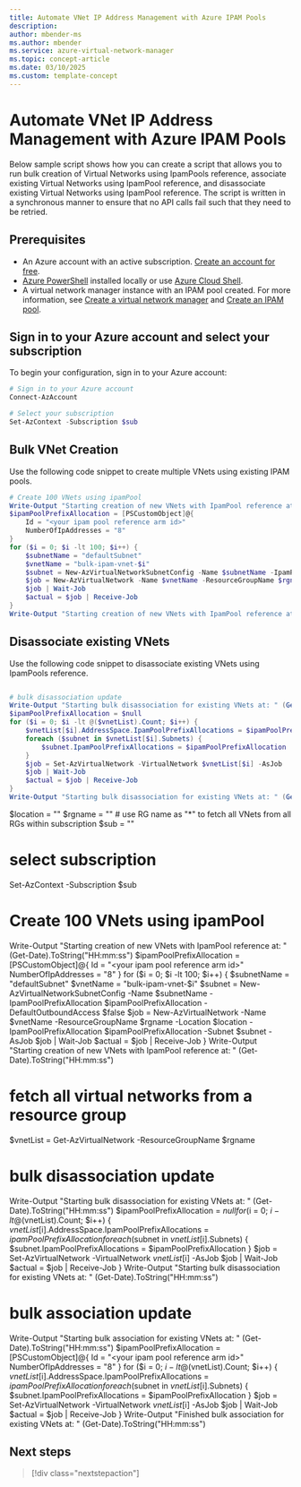 ```yaml
---
title: Automate VNet IP Address Management with Azure IPAM Pools
description: 
author: mbender-ms
ms.author: mbender
ms.service: azure-virtual-network-manager
ms.topic: concept-article
ms.date: 03/10/2025
ms.custom: template-concept
---
```


# Automate VNet IP Address Management with Azure IPAM Pools

Below sample script shows how you can create a script that allows you to run bulk creation of Virtual Networks using IpamPools reference, associate existing Virtual Networks using IpamPool reference, and disassociate existing Virtual Networks using IpamPool reference. The script is written in a synchronous manner to ensure that no API calls fail such that they need to be retried.

## Prerequisites

- An Azure account with an active subscription. [Create an account for free](https://azure.microsoft.com/free/?WT.mc_id=A261C142F).
- [Azure PowerShell](https://docs.microsoft.com/powershell/azure/new-azureps-module-az?view=azps-7.4.0) installed locally or use [Azure Cloud Shell](https://docs.microsoft.com/azure/cloud-shell/overview).
- A virtual network manager instance with an IPAM pool created. For more information, see [Create a virtual network manager](./create-virtual-network-manager-powershell.md) and [Create an IPAM pool](./how-to-manage-ip-addresses-network-manager.md).

## Sign in to your Azure account and select your subscription

To begin your configuration, sign in to your Azure account:

```powershell
# Sign in to your Azure account
Connect-AzAccount

# Select your subscription
Set-AzContext -Subscription $sub
```

## Bulk VNet Creation

Use the following code snippet to create multiple VNets using existing IPAM pools.

```powershell
# Create 100 VNets using ipamPool
Write-Output "Starting creation of new VNets with IpamPool reference at: " (Get-Date).ToString("HH:mm:ss")
$ipamPoolPrefixAllocation = [PSCustomObject]@{
    Id = "<your ipam pool reference arm id>"
    NumberOfIpAddresses = "8"
}
for ($i = 0; $i -lt 100; $i++) {
    $subnetName = "defaultSubnet"
    $vnetName = "bulk-ipam-vnet-$i"
    $subnet = New-AzVirtualNetworkSubnetConfig -Name $subnetName -IpamPoolPrefixAllocation $ipamPoolPrefixAllocation -DefaultOutboundAccess $false
    $job = New-AzVirtualNetwork -Name $vnetName -ResourceGroupName $rgname -Location $location -IpamPoolPrefixAllocation $ipamPoolPrefixAllocation -Subnet $subnet -AsJob
    $job | Wait-Job
    $actual = $job | Receive-Job
}
Write-Output "Starting creation of new VNets with IpamPool reference at: " (Get-Date).ToString("HH:mm:ss")
```
## Disassociate existing VNets
Use the following code snippet to disassociate existing VNets using IpamPools reference.

```powershell

# bulk disassociation update
Write-Output "Starting bulk disassociation for existing VNets at: " (Get-Date).ToString("HH:mm:ss")
$ipamPoolPrefixAllocation = $null
for ($i = 0; $i -lt @($vnetList).Count; $i++) {
    $vnetList[$i].AddressSpace.IpamPoolPrefixAllocations = $ipamPoolPrefixAllocation
    foreach ($subnet in $vnetList[$i].Subnets) {
        $subnet.IpamPoolPrefixAllocations = $ipamPoolPrefixAllocation
    }
    $job = Set-AzVirtualNetwork -VirtualNetwork $vnetList[$i] -AsJob
    $job | Wait-Job
    $actual = $job | Receive-Job
}
Write-Output "Starting bulk disassociation for existing VNets at: " (Get-Date).ToString("HH:mm:ss")

```
$location = "<your resource location>"
$rgname = "<your resource group>" # use RG name as "*" to fetch all VNets from all RGs within subscription
$sub = "<your subscription id>"

# select subscription
Set-AzContext -Subscription $sub

# Create 100 VNets using ipamPool
Write-Output "Starting creation of new VNets with IpamPool reference at: " (Get-Date).ToString("HH:mm:ss")
$ipamPoolPrefixAllocation = [PSCustomObject]@{
    Id = "<your ipam pool reference arm id>"
    NumberOfIpAddresses = "8"
}
for ($i = 0; $i -lt 100; $i++) {
    $subnetName = "defaultSubnet"
    $vnetName = "bulk-ipam-vnet-$i"
    $subnet = New-AzVirtualNetworkSubnetConfig -Name $subnetName -IpamPoolPrefixAllocation $ipamPoolPrefixAllocation -DefaultOutboundAccess $false
    $job = New-AzVirtualNetwork -Name $vnetName -ResourceGroupName $rgname -Location $location -IpamPoolPrefixAllocation $ipamPoolPrefixAllocation -Subnet $subnet -AsJob
    $job | Wait-Job
    $actual = $job | Receive-Job
}
Write-Output "Starting creation of new VNets with IpamPool reference at: " (Get-Date).ToString("HH:mm:ss")

# fetch all virtual networks from a resource group
$vnetList = Get-AzVirtualNetwork -ResourceGroupName $rgname

# bulk disassociation update
Write-Output "Starting bulk disassociation for existing VNets at: " (Get-Date).ToString("HH:mm:ss")
$ipamPoolPrefixAllocation = $null
for ($i = 0; $i -lt @($vnetList).Count; $i++) {
    $vnetList[$i].AddressSpace.IpamPoolPrefixAllocations = $ipamPoolPrefixAllocation
    foreach ($subnet in $vnetList[$i].Subnets) {
        $subnet.IpamPoolPrefixAllocations = $ipamPoolPrefixAllocation
    }
    $job = Set-AzVirtualNetwork -VirtualNetwork $vnetList[$i] -AsJob
    $job | Wait-Job
    $actual = $job | Receive-Job
}
Write-Output "Starting bulk disassociation for existing VNets at: " (Get-Date).ToString("HH:mm:ss")

# bulk association update
Write-Output "Starting bulk association for existing VNets at: " (Get-Date).ToString("HH:mm:ss")
$ipamPoolPrefixAllocation = [PSCustomObject]@{
    Id = "<your ipam pool reference arm id>"
    NumberOfIpAddresses = "8"
}
for ($i = 0; $i -lt @($vnetList).Count; $i++) {
    $vnetList[$i].AddressSpace.IpamPoolPrefixAllocations = $ipamPoolPrefixAllocation
    foreach ($subnet in $vnetList[$i].Subnets) {
        $subnet.IpamPoolPrefixAllocations = $ipamPoolPrefixAllocation
    }
    $job = Set-AzVirtualNetwork -VirtualNetwork $vnetList[$i] -AsJob
    $job | Wait-Job
    $actual = $job | Receive-Job
}
Write-Output "Finished bulk association for existing VNets at: " (Get-Date).ToString("HH:mm:ss")

## Next steps

> [!div class="nextstepaction"]
> 